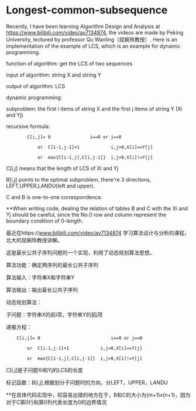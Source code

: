 # Longest-common-subsequence
Recently, I have been learning Algorithm Design and Analysis at https://www.bilibili.com/video/av7134874, the videos are made by Peking University, lectured by professor Qu Wanling（屈婉玲教授）. Here is an implementation of the example of LCS, which is an example for dynamic programming.


function of algorithm: get the LCS of two sequences

input of algorithm: string X and string Y

output of algorithm: LCS


dynamic programming:

subproblem: the first i items of string X and the first j items of string Y (Xi and Yj)

recursive formula:

			C[i,j]= 0				i==0 or j==0

				or  C[i-1,j-1]+1	        i,j>0,X[i]==Y[j]

				or  max{C[i-1,j],C[i,j-1]}	i,j>0,X[i]!=Y[j]

C[i,j] means that the length of LCS of Xi and Yj

B[i,j] points to the optimal subproblem, there're 3 directions, LEFT,UPPER,LANDU(left and upper).

C and B is one-to-one correspondence.

**When writing code, dealing the relation of tables B and C with the Xi and Yj should be careful, since the No.0 row and column represent the boundary condition of 0-length.




最近在https://www.bilibili.com/video/av7134874 学习算法设计与分析的课程，北大的屈婉玲教授讲解。

这是最长公共子序列问题的一个实现，利用了动态规划算法思想。


算法功能：确定两序列的最长公共子序列

算法输入：字符串X和字符串Y

算法输出：输出最长公共子序列

动态规划算法：

子问题：字符串X的前i项，字符串Y的前j项

递推方程：
		
		C[i,j]= 0	                     	i==0 or j==0

			or  C[i-1,j-1]+1	        i,j>0,X[i]==Y[j]

			or  max{C[i-1,j],C[i,j-1]}	i,j>0,X[i]!=Y[j]

C[i,j]是子问题Xi和Yj的LCS的长度

标记函数：B[i,j],根据划分子问题时的方向，分LEFT，UPPER，LANDU

**在具体代码实现中，较容易出错的地方在于，B和C的大小为(m+1)x(n+1)，因为对于C第0行和第0列代表长度为0的边界情况
